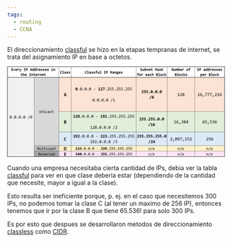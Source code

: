```yaml
---
tags:
  - routing
  - CCNA
---
```


El direccionamiento [classful]() se hizo en la etapas tempranas de internet, se trata del asignamiento IP en base a octetos.

![](_anexos_/ip-address-classes-1024x424.png)

Cuando una empresa necesitaba cierta cantidad de IPs, debia ver la tabla [classful]() para ver en que clase deberia estar (dependiendo de la cantidad que necesite, mayor a igual a la clase). 

Esto resulta ser ineficiente porque, p. ej. en el caso que necesitemos 300 IPs, no podemos tomar la clase C (al tener un maximo de 256 IP), entonces tenemos que ir por la clase B que tiene 65.536! para solo 300 IPs. 

Es por esto que despues se desarrollaron metodos  de direccionamiento [classless](classless.md) como [CIDR](CIDR.md).  
